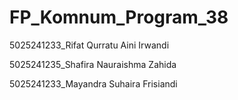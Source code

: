 # FP_Komnum_Program_38

5025241233_Rifat Qurratu Aini Irwandi

5025241235_Shafira Nauraishma Zahida

5025241233_Mayandra Suhaira Frisiandi
